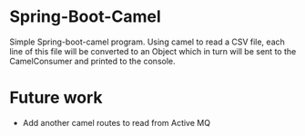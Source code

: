 # Spring-Boot-Camel
Simple Spring-boot-camel program. Using camel to read a CSV file, each line of this file will be converted to an Object which in 
turn will be sent to the CamelConsumer and printed to the console.

# Future work
- Add another camel routes to read from Active MQ
